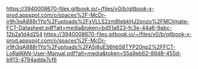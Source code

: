 https://3940008670-files.gitbook.io/~/files/v0/b/gitbook-x-prod.appspot.com/o/spaces%2F-McDr-jr9h3qA888r1Yp%2Fuploads%2FxVLLS2zmBIebkHJ2pnzo%2FMClimate-FCT-Datasheet.pdf?alt=media&token=bd51a623-fc3e-44a6-9abc-12b2a1d4d254
https://3940008670-files.gitbook.io/~/files/v0/b/gitbook-x-prod.appspot.com/o/spaces%2F-McDr-jr9h3qA888r1Yp%2Fuploads%2FA5j8uES6hb58TYP20np2%2FFCT-LoRaWAN-User-Manual.pdf?alt=media&token=55a9eb62-86d8-455d-b913-4794adda7cf6
